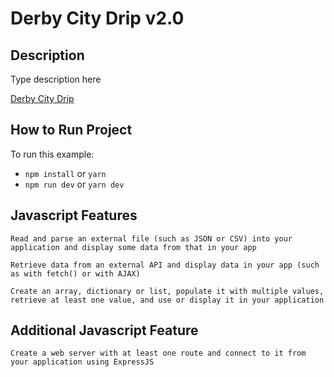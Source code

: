# Derby City Drip v2.0
## Description
Type description here

[Derby City Drip](https://github.com/istarlet/derby_city_drip)

## How to Run Project

To run this example:

- `npm install` or `yarn`
- `npm run dev` or `yarn dev`

## Javascript Features
`Read and parse an external file (such as JSON or CSV) into your application and display some data from that in your app`
 
`Retrieve data from an external API and display data in your app (such as with fetch() or with AJAX)`

`Create an array, dictionary or list, populate it with multiple values, retrieve at least one value, and use or display it in your application`

## Additional Javascript Feature
`Create a web server with at least one route and connect to it from your application using ExpressJS`
